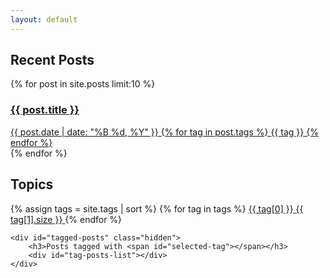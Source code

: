 ```yaml
---
layout: default
---
```

<section class="recent-posts">
    <h2>Recent Posts</h2>
    <div class="post-cloud">
        {% for post in site.posts limit:10 %}
        <a href="{{ post.url }}" class="post-preview-link">
            <article class="post-preview">
                <h3 class="post-title">
                    {{ post.title }}
                </h3>
                <div class="post-meta">
                    <span class="post-date">{{ post.date | date: "%B %d, %Y" }}</span>
                    {% for tag in post.tags %}
                        <span class="post-tag">{{ tag }}</span>
                    {% endfor %}
                </div>
            </article>
        </a>
        {% endfor %}
    </div>
</section>


<section class="tag-cloud">
    <h2>Topics</h2>
    <div class="tags">
        {% assign tags = site.tags | sort %}
        {% for tag in tags %}
        <a href="#" class="tag" data-tag="{{ tag[0] }}">
            {{ tag[0] }} <span class="count">{{ tag[1].size }}</span>
        </a>
        {% endfor %}
    </div>

    <div id="tagged-posts" class="hidden">
        <h3>Posts tagged with <span id="selected-tag"></span></h3>
        <div id="tag-posts-list"></div>
    </div>
</section>
